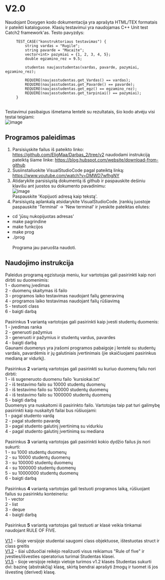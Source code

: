 # V2.0 
Naudojant Doxygen kodo dokumentacija yra aprašyta HTML/TEX formatais ir pateikti kataloguose. 
Klasių testavimui yra naudojamas C++ Unit test Catch2 framework'as. 
Testo pavyzdys:<br>

         TEST_CASE("konstruktoriaus testavimas") {
             string vardas = "Rugile";
             string pavarde = "Macaite";
             vector<int> pazymiai = {1, 2, 3, 4, 5};
             double egzamino_rez = 9.5;
         
             studentas naujasstudentas(vardas, pavarde, pazymiai, egzamino_rez);
         
             REQUIRE(naujasstudentas.get_Vardas() == vardas);
             REQUIRE(naujasstudentas.get_Pavarde() == pavarde);   
             REQUIRE(naujasstudentas.get_egz() == egzamino_rez);
             REQUIRE(naujasstudentas.get_tarpiniai() == pazymiai);
         }

<br>Testavimui pasibaigus išmetama lentelė su rezultatais, šio kodo atvėju visi testai teigiami:<br>
![image](https://github.com/EligMaa/Darbas_2/assets/151032480/6e380b29-7580-4d38-b0fe-e171d631570d)<br>

## Programos paleidimas
1. Parsisiųskite failus iš pateikto linko: https://github.com/EligMaa/Darbas_2/tree/v2 naudodami instrukciją pateiktą šiame linke: https://blog.hubspot.com/website/download-from-github <br>
2. Susiinstaliuokite VisualStudioCode pagal pateiktą linką: https://www.youtube.com/watch?v=DMWD7wfhgNY <br>
3. Atidarykite parsisiųstą dokumentą iš github ir paspauskite dešiniu klavišu ant juostos su dokumento pavadinimu:<br>
   ![image](https://github.com/EligMaa/Darbas_1/assets/151032480/6177c4ce-f06c-4caf-8a94-6c3132fbf582)<br>
Paspauskite 'Kopijuoti adresą kaip tekstą'.<br>
5. Parsisiųstą aplankalą atsidarykite VisualStudioCode. Įrankių juostoje paspauskite 'Terminal' -> 'New terminal' ir įveskite pateiktas eilutes: <br>
 + cd 'jūsų nukopijuotas adresas' <br>
 + make pagrindine <br>
 + make funkcijos <br>
 + make prog <br>
 + ./prog <br>
<br>Programa jau paruošta naudoti.
## Naudojimo instrukcija
Paleidus programą egzistuoja meniu, kur vartotojas gali pasirinkti kaip nori dirbti su duomenimis:<br>
1 - duomenų įvedimas<br>
2 - duomenų skaitymas iš failo<br>
3 - programos laiko testavimas naudojant failų generavimą<br>
4 - programos laiko testavimas naudojant failų rūšiavimą<br>
5 - testuoti class<br>
6 - baigti darbą<br>
<br>
Pasirinkus **1** variantą vartotojas gali pasirinkti kaip įvesti studentų duomenis:<br>
1 - įvedimas ranka <br>
2 - generuoti pažymius <br>
3 - generuoti ir pažymius ir studentų vardus, pavardes<br>
4 - baigti darbą<br>
Gaunami duomenys yra įrašomi programos pabaigoje į lentelė su studentų vardais, pavardėmis ir jų galutiniais įvertinimais (jie skaičiuojami pasirinkus medianą ar vidurkį).<br>
<br>
Pasirinkus **2** variantą vartotojas gali pasirinkti su kuriuo duomenų failu nori dirbti:<br>
1 - iš sugeneruoto duomenu failo 'kursiokai.txt'<br>
2 - iš testavimo failo su 10000 studentų duomenų<br>
3 - iš testavimo failo su 100000 studentų duomenų<br>
4 - iš testavimo failo su 1000000 studentų duomenų<br>
5 - baigti darbą<br>
Duomenys yra nuskaitomi iš pasirinkto failo. Vartotojas taip pat turi galimybę pasirinkti kaip nuskaityti failai bus rūšiuojami:<br>
1 - pagal studento vardą<br>
2 - pagal studento pavardę<br>
3 - pagal studento galutinį įvertinimą su vidurkiu<br>
4 - pagal studento galutinį įvertinimą su mediana<br>
<br>
Pasirinkus **3** variantą vartotojas gali pasirinkti kokio dydžio failus jis nori sukurti:<br>
1 - su 1000 studentų duomenų<br>
2 - su 10000 studentų duomenų<br>
3 - su 100000 studentų duomenų<br>
4 - su 1000000 studentų duomenų<br>
5 - su 10000000 studentų duomenų<br>
6 - baigti darbą<br>
<br>
Pasirinkus **4** variantą vartotojas gali testuoti programos laiką, rūšiuojant failus su pasirinktu konteineriu:<br>
1 - vector<br>
2 - list<br>
3 - deque<br>
4 - baigti darbą<br>
<br>
Pasirinkus **5** variantą vartotojas gali testuoti ar klasė veikia tinkamai naudojant RULE OF FIVE.<br>
<br>
[V1.1](https://github.com/EligMaa/Darbas_2/tree/v1.1) - šioje versijoje studentai saugomi class objektuose, ištestuotas struct ir class greitis<br>
[V1.2](https://github.com/EligMaa/Darbas_2/tree/v1.2) - šiai užduočiai reikėjo realizuoti visus reikiamus "Rule of five" ir įvesties/išvesties operatorius turimai Studentas klasei.<br>
[V1.5](https://github.com/EligMaa/Darbas_2/tree/v1.5) - šioje versijoje reikėjo vietoje turimos v1.2 klasės Studentas sukurti dvi: bazinę (abstrakčią) klasę, skirtą bendrai aprašyti žmogų ir tuomet iš jos išvestinę (derived) klasę.<br>
